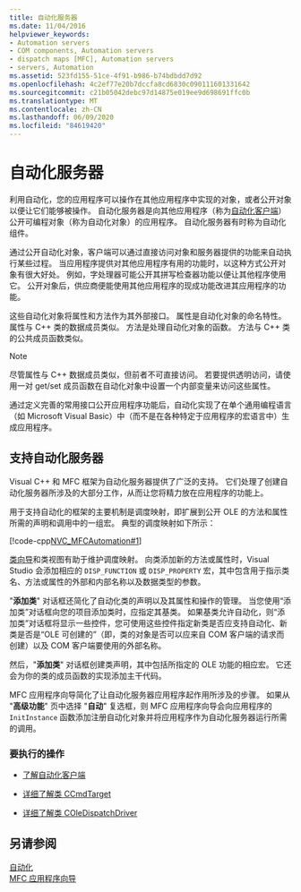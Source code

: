 ```yaml
---
title: 自动化服务器
ms.date: 11/04/2016
helpviewer_keywords:
- Automation servers
- COM components, Automation servers
- dispatch maps [MFC], Automation servers
- servers, Automation
ms.assetid: 523fd155-51ce-4f91-b986-b74bdbdd7d92
ms.openlocfilehash: 4c2ef77e20b7dccfa8cd6830c090111601331642
ms.sourcegitcommit: c21b05042debc97d14875e019ee9d698691ffc0b
ms.translationtype: MT
ms.contentlocale: zh-CN
ms.lasthandoff: 06/09/2020
ms.locfileid: "84619420"
---
```

# <a name="automation-servers"></a>自动化服务器

利用自动化，您的应用程序可以操作在其他应用程序中实现的对象，或者公开对象以便让它们能够被操作。 自动化服务器是向其他应用程序（称为[自动化客户端](automation-clients.md)）公开可编程对象（称为自动化对象）的应用程序。 自动化服务器有时称为自动化组件。

通过公开自动化对象，客户端可以通过直接访问对象和服务器提供的功能来自动执行某些过程。 当应用程序提供对其他应用程序有用的功能时，以这种方式公开对象有很大好处。 例如，字处理器可能公开其拼写检查器功能以便让其他程序使用它。 公开对象后，供应商便能使用其他应用程序的现成功能改进其应用程序的功能。

这些自动化对象将属性和方法作为其外部接口。 属性是自动化对象的命名特性。 属性与 C++ 类的数据成员类似。 方法是处理自动化对象的函数。 方法与 C++ 类的公共成员函数类似。

> [!NOTE]
> 尽管属性与 C++ 数据成员类似，但前者不可直接访问。 若要提供透明访问，请使用一对 get/set 成员函数在自动化对象中设置一个内部变量来访问这些属性。

通过定义完善的常用接口公开应用程序功能后，自动化实现了在单个通用编程语言（如 Microsoft Visual Basic）中（而不是在各种特定于应用程序的宏语言中）生成应用程序。

## <a name="support-for-automation-servers"></a><a name="_core_support_for_automation_servers"></a>支持自动化服务器

Visual C++ 和 MFC 框架为自动化服务器提供了广泛的支持。 它们处理了创建自动化服务器所涉及的大部分工作，从而让您将精力放在应用程序的功能上。

用于支持自动化的框架的主要机制是调度映射，即扩展到公开 OLE 的方法和属性所需的声明和调用中的一组宏。 典型的调度映射如下所示：

[!code-cpp[NVC_MFCAutomation#1](codesnippet/cpp/automation-servers_1.cpp)]

[类向导](reference/mfc-class-wizard.md)和类视图有助于维护调度映射。 向类添加新的方法或属性时，Visual Studio 会添加相应的 `DISP_FUNCTION` 或 `DISP_PROPERTY` 宏，其中包含用于指示类名、方法或属性的外部和内部名称以及数据类型的参数。

"**添加类**" 对话框还简化了自动化类的声明以及其属性和操作的管理。 当您使用“添加类”对话框向您的项目添加类时，应指定其基类。 如果基类允许自动化，则“添加类”对话框将显示一些控件，您可使用这些控件指定新类是否应支持自动化、新类是否是“OLE 可创建的”（即，类的对象是否可以应来自 COM 客户端的请求而创建）以及 COM 客户端要使用的外部名称。

然后，"**添加类**" 对话框创建类声明，其中包括所指定的 OLE 功能的相应宏。 它还会为你的类的成员函数的实现添加主干代码。

MFC 应用程序向导简化了让自动化服务器应用程序起作用所涉及的步骤。 如果从 "**高级功能**" 页中选择 "**自动**" 复选框，则 MFC 应用程序向导会向应用程序的 `InitInstance` 函数添加注册自动化对象并将应用程序作为自动化服务器运行所需的调用。

### <a name="what-do-you-want-to-do"></a>要执行的操作

- [了解自动化客户端](automation-clients.md)

- [详细了解类 CCmdTarget](reference/ccmdtarget-class.md)

- [详细了解类 COleDispatchDriver](reference/coledispatchdriver-class.md)

## <a name="see-also"></a>另请参阅

[自动化](automation.md)<br/>
[MFC 应用程序向导](reference/mfc-application-wizard.md)
